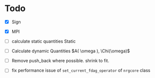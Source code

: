 # Todo

- [x] Sign

- [x] MPI

- [ ] calculate static quantities Static
- [ ] Calculate dynamic Quantities $A( \omega ), \Chi(\omega)$

- [ ] Remove push_back where possible. shrink to fit.

- [ ] fix performance issue  of `set_current_fdag_operator` of `nrgcore` class

